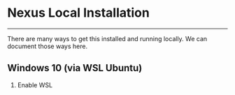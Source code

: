 # Nexus Local Installation #

----------
There are many ways to get this installed and running locally. We can document those ways here.

## Windows 10 (via WSL Ubuntu) ##

1. Enable WSL 
